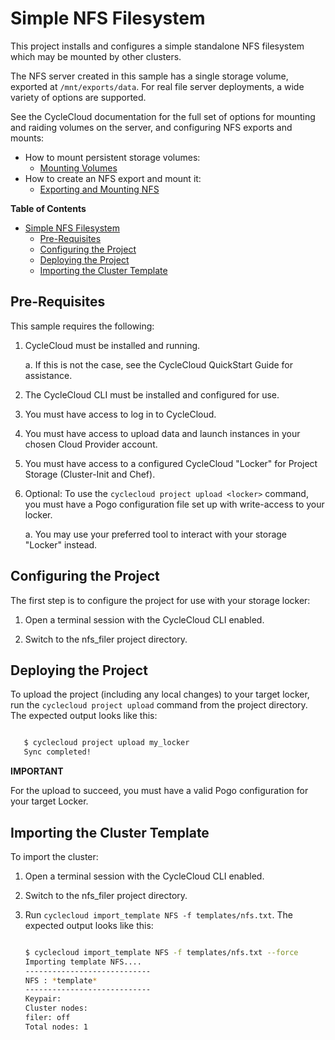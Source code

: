 # Simple NFS Filesystem #

This project installs and configures a simple standalone NFS filesystem which may be mounted by other clusters.

The NFS server created in this sample has a single storage volume, exported at `/mnt/exports/data`.   For real
file server deployments, a wide variety of options are supported.

See the CycleCloud documentation for the full set of options for mounting and raiding volumes on the server, and configuring NFS exports and mounts:

- How to mount persistent storage volumes:
    - [Mounting Volumes](https://docs.cyclecomputing.com/user-guide-v6.6.1/storage/_mounting_volumes)
- How to create an NFS export and mount it:
    - [Exporting and Mounting NFS](https://docs.cyclecomputing.com/user-guide-v6.6.1/storage/_mounting_nfs)


<!-- markdown-toc start - Don't edit this section. Run M-x markdown-toc-generate-toc again -->
**Table of Contents**

- [Simple NFS Filesystem](#simple-nfs-filesystem)
    - [Pre-Requisites](#pre-requisites)
    - [Configuring the Project](#configuring-the-project)
    - [Deploying the Project](#deploying-the-project)
    - [Importing the Cluster Template](#importing-the-cluster-template)

<!-- markdown-toc end -->


## Pre-Requisites ##


This sample requires the following:

  1. CycleCloud must be installed and running.

     a. If this is not the case, see the CycleCloud QuickStart Guide for
        assistance.

  2. The CycleCloud CLI must be installed and configured for use.

  3. You must have access to log in to CycleCloud.

  4. You must have access to upload data and launch instances in your chosen
     Cloud Provider account.

  5. You must have access to a configured CycleCloud "Locker" for Project Storage
     (Cluster-Init and Chef).

  6. Optional: To use the `cyclecloud project upload <locker>` command, you must
     have a Pogo configuration file set up with write-access to your locker.

     a. You may use your preferred tool to interact with your storage "Locker"
        instead.


## Configuring the Project ##


The first step is to configure the project for use with your storage locker:

  1. Open a terminal session with the CycleCloud CLI enabled.

  2. Switch to the nfs_filer project directory.


## Deploying the Project ##


To upload the project (including any local changes) to your target locker, run the
`cyclecloud project upload` command from the project directory.  The expected output looks like
this:

``` bash

   $ cyclecloud project upload my_locker
   Sync completed!

```


**IMPORTANT**

For the upload to succeed, you must have a valid Pogo configuration for your target Locker.


## Importing the Cluster Template ##


To import the cluster:

 1. Open a terminal session with the CycleCloud CLI enabled.

 2. Switch to the nfs_filer project directory.

 3. Run ``cyclecloud import_template NFS -f templates/nfs.txt``.
    The expected output looks like this:
    
    ``` bash
    
    $ cyclecloud import_template NFS -f templates/nfs.txt --force
    Importing template NFS....
    ----------------------------
    NFS : *template*
    ----------------------------
    Keypair:
    Cluster nodes:
	filer: off
    Total nodes: 1
    ```


